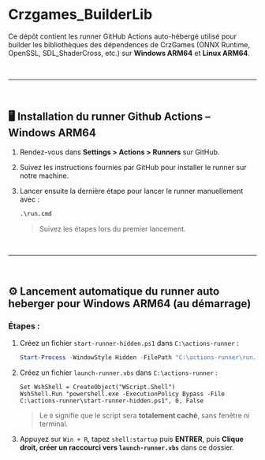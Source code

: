 # Crzgames_BuilderLib

Ce dépôt contient les runner GitHub Actions auto-hébergé utilisé pour builder les bibliothèques des dépendences de CrzGames (ONNX Runtime, OpenSSL, SDL_ShaderCross, etc.) sur **Windows ARM64** et **Linux ARM64**.

<br />

---

<br />

## 🖥️ Installation du runner Github Actions – Windows ARM64

1. Rendez-vous dans **Settings > Actions > Runners** sur GitHub.
2. Suivez les instructions fournies par GitHub pour installer le runner sur notre machine.
3. Lancer ensuite la dernière étape pour lancer le runner manuellement avec :
   ```cmd
   .\run.cmd
   ```

    > Suivez les étapes lors du premier lancement.

<br />

---

<br />

## ⚙️ Lancement automatique du runner auto heberger pour Windows ARM64 (au démarrage)

### Étapes :

1. Créez un fichier `start-runner-hidden.ps1` dans `C:\actions-runner` :
   ```powershell
   Start-Process -WindowStyle Hidden -FilePath "C:\actions-runner\run.cmd"
   ```

2. Créez un fichier `launch-runner.vbs` dans `C:\actions-runner` :
   ```vbscript
   Set WshShell = CreateObject("WScript.Shell")
   WshShell.Run "powershell.exe -ExecutionPolicy Bypass -File C:\actions-runner\start-runner-hidden.ps1", 0, False
   ```

   > Le `0` signifie que le script sera **totalement caché**, sans fenêtre ni terminal.

3. Appuyez sur `Win + R`, tapez `shell:startup` puis **ENTRER**, puis **Clique droit, créer un raccourci vers `launch-runner.vbs`** dans ce dossier.
